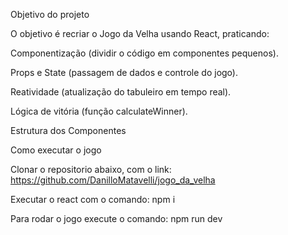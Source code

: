 Objetivo do projeto


O objetivo é recriar o Jogo da Velha usando React, praticando:

Componentização (dividir o código em componentes pequenos).

Props e State (passagem de dados e controle do jogo).

Reatividade (atualização do tabuleiro em tempo real).

Lógica de vitória (função calculateWinner).


Estrutura dos Componentes


Como executar o jogo

Clonar o repositorio abaixo, com o link:
https://github.com/DanilloMatavelli/jogo_da_velha

Executar o react com o comando: 
npm i 

Para rodar o jogo execute o comando:
npm run dev 



